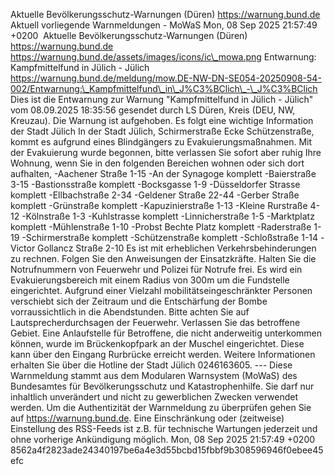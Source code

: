 Aktuelle Bevölkerungsschutz-Warnungen (Düren) https://warnung.bund.de Aktuell vorliegende Warnmeldungen - MoWaS Mon, 08 Sep 2025 21:57:49 +0200 ![]() Aktuelle Bevölkerungsschutz-Warnungen (Düren) https://warnung.bund.de https://warnung.bund.de/assets/images/icons/ic\_mowa.png Entwarnung: Kampfmittelfund in Jülich - Jülich https://warnung.bund.de/meldung/mow.DE-NW-DN-SE054-20250908-54-002/Entwarnung:\_Kampfmittelfund\_in\_J%C3%BClich\_-\_J%C3%BClich Dies ist die Entwarnung zur Warnung "Kampfmittelfund in Jülich - Jülich" vom 08.09.2025 18:35:56 gesendet durch LS Düren, Kreis (DEU, NW, Kreuzau). Die Warnung ist aufgehoben. Es folgt eine wichtige Information der Stadt Jülich In der Stadt Jülich, Schirmerstraße Ecke Schützenstraße, kommt es aufgrund eines Blindgängers zu Evakuierungsmaßnahmen.
Mit der Evakuierung wurde begonnen, bitte verlassen Sie sofort aber ruhig Ihre Wohnung, wenn Sie in den folgenden Bereichen wohnen oder sich dort aufhalten,
-Aachener Straße 1-15
-An der Synagoge komplett
-Baierstraße 3-15
-Bastionsstraße komplett
-Bocksgasse 1-9
-Düsseldorfer Strasse komplett
-Ellbachstraße 2-34
-Geldener Straße 22-44
-Gerber Straße komplett
-Grünstraße komplett
-Kapuzinierstraße 1-13
-Kleine Rurstraße 4-12
-Kölnstraße 1-3
-Kuhlstrasse komplett
-Linnicherstraße 1-5
-Marktplatz komplett
-Mühlenstraße 1-10
-Probst Bechte Platz komplett
-Raderstraße 1-19
-Schirmerstraße komplett
-Schützenstraße komplett
-Schloßstraße 1-14
-Victor Gollancz Straße 2-10 Es ist mit erheblichen Verkehrsbehinderungen zu rechnen.
Folgen Sie den Anweisungen der Einsatzkräfte. Halten Sie die Notrufnummern von Feuerwehr und Polizei für Notrufe frei. Es wird ein Evakuierungsbereich mit einem Radius von 300m um die Fundstelle eingerichtet. Aufgrund einer Vielzahl mobilitätseingeschränkter Personen verschiebt sich der Zeitraum und die Entschärfung der Bombe vorraussichtlich in die Abendstunden.
Bitte achten Sie auf Lautsprecherdurchsagen der Feuerwehr.
Verlassen Sie das betroffene Gebiet. Eine Anlaufstelle für Betroffene, die nicht anderweitig unterkommen können, wurde im Brückenkopfpark an der Muschel eingerichtet. Diese kann über den Eingang Rurbrücke erreicht werden.
Weitere Informationen erhalten Sie über die Hotline der Stadt Jülich 0246163605. ---
Diese Warnmeldung stammt aus dem Modularen Warnsystem (MoWaS) des Bundesamtes für Bevölkerungsschutz und Katastrophenhilfe.
Sie darf nur inhaltlich unverändert und nicht zu gewerblichen Zwecken verwendet werden.
Um die Authentizität der Warnmeldung zu überprüfen gehen Sie auf https://warnung.bund.de.
Eine Einschränkung oder (zeitweise) Einstellung des RSS-Feeds ist z.B. für technische Wartungen jederzeit und ohne vorherige Ankündigung möglich. Mon, 08 Sep 2025 21:57:49 +0200 8562a4f2823ade24340197be6a4e3d55bcbd15fbbf9b308596946f0ebee45efc
